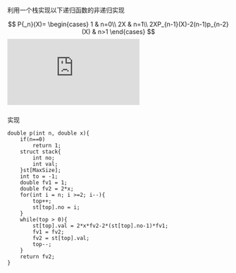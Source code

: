 ###
利用一个栈实现以下递归函数的非递归实现 

$$
P{_n}(X)=
\begin{cases}
1 & n=0\\
2X & n=1\\
2XP_{n-1}(X)-2(n-1)p_{n-2}(X)  & n>1
\end{cases}
$$
![](http://latex.codecogs.com/gif.latex?%24%24P%7B_n%7D%28X%29%3D%5Cbegin%7Bcases%7D1%20%26%20n%3D0%5C%5C2X%20%26%20n%3D1%5C%5C2XP_%7Bn-1%7D%28X%29-2%28n-1%29p_%7Bn-2%7D%28X%29%20%26%20n%3E1%5Cend%7Bcases%7D%24%24)
###
实现
```
double p(int n, double x){
    if(n==0)
        return 1;
    struct stack{
        int no;
        int val;
    }st[MaxSize];
    int to = -1;
    double fv1 = 1;
    double fv2 = 2*x;
    for(int i = n; i >=2; i--){
        top++;
        st[top].no = i;
    }
    while(top > 0){
        st[top].val = 2*x*fv2-2*(st[top].no-1)*fv1;
        fv1 = fv2;
        fv2 = st[top].val;
        top--;
    }
    return fv2;
}
```


